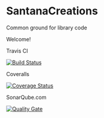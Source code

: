 # SantanaCreations
Common ground for library code

Welcome!

Travis CI

[![Build Status](https://travis-ci.org/hesantan/SantanaCreations.svg?branch=master)](https://travis-ci.org/hesantan/SantanaCreations)

Coveralls

[![Coverage Status](https://coveralls.io/repos/github/hesantan/SantanaCreations/badge.svg?branch=master)](https://coveralls.io/github/hesantan/SantanaCreations?branch=master)

SonarQube.com

[![Quality Gate](https://sonarqube.com/api/badges/gate?key=SantanaCreations)](https://sonarqube.com/dashboard/index/SantanaCreations)
